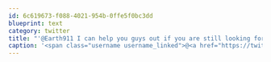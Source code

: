 ```yaml
---
id: 6c619673-f088-4021-954b-0ffe5f0bc3dd
blueprint: text
category: twitter
title: "'@Earth911 I can help you guys out if you are still looking for a Twilio dev"
caption: '<span class="username username_linked">@<a href="https://twitter.com/Earth911" title="Earth911.com">Earth911</a></span> I can help you guys out if you are still looking for a Twilio dev'
---
```

